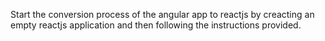 Start the conversion process of the angular app to reactjs by creacting an empty reactjs application and then following the instructions provided.
